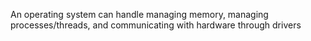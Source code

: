 An operating system can handle managing memory, managing processes/threads, and communicating with hardware through drivers